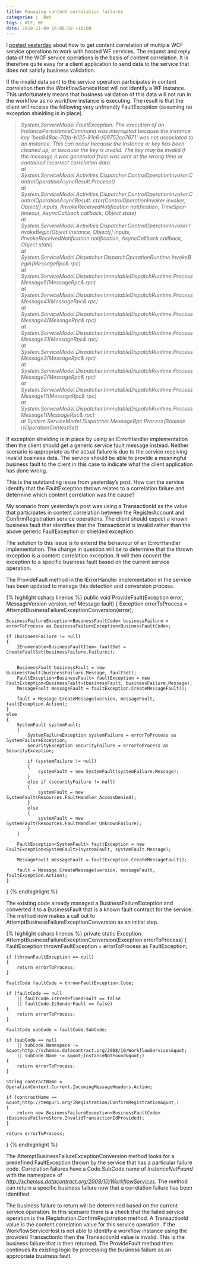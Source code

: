 ```yaml
---
title: Managing content correlation failures
categories : .Net
tags : WCF, WF
date: 2010-11-09 16:05:58 +10:00
---
```


I [posted yesterday][0] about how to get content correlation of multiple WCF service operations to work with hosted WF services. The request and reply data of the WCF service operations is the basis of content correlation. It is therefore quite easy for a client application to send data to the service that does not satisfy business validation. 

If the invalid data sent to the service operation participates in content correlation then the WorkflowServiceHost will not identify a WF instance. This unfortunately means that business validation of this data will not run in the workflow as no workflow instance is executing. The result is that the client will receive the following very unfriendly FaultException (assuming no exception shielding is in place).

> _System.ServiceModel.FaultException: The execution of an InstancePersistenceCommand was interrupted because the instance key 'bea948ac-70fa-b125-91e6-f06752ce7671' was not associated to an instance. This can occur because the instance or key has been cleaned up, or because the key is invalid. The key may be invalid if the message it was generated from was sent at the wrong time or contained incorrect correlation data.   
>    at System.ServiceModel.Activities.Dispatcher.ControlOperationInvoker.ControlOperationAsyncResult.Process()   
>    at System.ServiceModel.Activities.Dispatcher.ControlOperationInvoker.ControlOperationAsyncResult..ctor(ControlOperationInvoker invoker, Object[] inputs, IInvokeReceivedNotification notification, TimeSpan timeout, AsyncCallback callback, Object state)   
>    at System.ServiceModel.Activities.Dispatcher.ControlOperationInvoker.InvokeBegin(Object instance, Object[] inputs, IInvokeReceivedNotification notification, AsyncCallback callback, Object state)   
>    at System.ServiceModel.Dispatcher.DispatchOperationRuntime.InvokeBegin(MessageRpc& rpc)   
>    at System.ServiceModel.Dispatcher.ImmutableDispatchRuntime.ProcessMessage5(MessageRpc& rpc)   
>    at System.ServiceModel.Dispatcher.ImmutableDispatchRuntime.ProcessMessage41(MessageRpc& rpc)   
>    at System.ServiceModel.Dispatcher.ImmutableDispatchRuntime.ProcessMessage4(MessageRpc& rpc)   
>    at System.ServiceModel.Dispatcher.ImmutableDispatchRuntime.ProcessMessage31(MessageRpc& rpc)   
>    at System.ServiceModel.Dispatcher.ImmutableDispatchRuntime.ProcessMessage3(MessageRpc& rpc)   
>    at System.ServiceModel.Dispatcher.ImmutableDispatchRuntime.ProcessMessage2(MessageRpc& rpc)   
>    at System.ServiceModel.Dispatcher.ImmutableDispatchRuntime.ProcessMessage11(MessageRpc& rpc)   
>    at System.ServiceModel.Dispatcher.ImmutableDispatchRuntime.ProcessMessage1(MessageRpc& rpc)   
>    at System.ServiceModel.Dispatcher.MessageRpc.Process(Boolean isOperationContextSet)_

If exception shielding is in place by using an IErrorHandler implementation then the client should get a generic service fault message instead. Neither scenario is appropriate as the actual failure is due to the service receiving invalid business data. The service should be able to provide a meaningful business fault to the client in this case to indicate what the client application has done wrong. 

This is the outstanding issue from yesterday’s post. How can the service identify that the FaultException thrown relates to a correlation failure and determine which content correlation was the cause? 

My scenario from yesterday’s post was using a TransactionId as the value that participates in content correlation between the RegisterAccount and ConfirmRegistration service operations. The client should expect a known business fault that identifies that the TransactionId is invalid rather than the above generic FaultException or shielded exception.

The solution to this issue is to extend the behaviour of an IErrorHandler implementation. The change in question will be to determine that the thrown exception is a content correlation exception. It will then convert the exception to a specific business fault based on the current service operation.

The ProvideFault method in the IErrorHandler implementation in the service has been updated to manage this detection and conversion process.{% highlight csharp linenos %}
public void ProvideFault(Exception error, MessageVersion version, ref Message fault)
{
    Exception errorToProcess = AttemptBusinessFailureExceptionConversion(error);
    
    BusinessFailureException<BusinessFaultCode> businessFailure = errorToProcess as BusinessFailureException<BusinessFaultCode>;
    
    if (businessFailure != null)
    {
        IEnumerable<BusinessFaultItem> faultSet = CreateFaultSet(businessFailure.Failures);
    
    
        BusinessFault businessFault = new BusinessFault(businessFailure.Message, faultSet);
        FaultException<BusinessFault> faultException = new FaultException<BusinessFault>(businessFault, businessFailure.Message);
        MessageFault messageFault = faultException.CreateMessageFault();
    
        fault = Message.CreateMessage(version, messageFault, faultException.Action);
    }
    else
    {
        SystemFault systemFault;
        {
            SystemFailureException systemFailure = errorToProcess as SystemFailureException;
            SecurityException securityFailure = errorToProcess as SecurityException;
    
            if (systemFailure != null)
            {
                systemFault = new SystemFault(systemFailure.Message);
            }
            else if (securityFailure != null)
            {
                systemFault = new SystemFault(Resources.FaultHandler_AccessDenied);
            }
            else
            {
                systemFault = new SystemFault(Resources.FaultHandler_UnknownFailure);
            }
        }
    
        FaultException<SystemFault> faultException = new FaultException<SystemFault>(systemFault, systemFault.Message);
    
        MessageFault messageFault = faultException.CreateMessageFault();
    
        fault = Message.CreateMessage(version, messageFault, faultException.Action);
    }
}
{% endhighlight %}

The existing code already managed a BusinessFailureException<T> and converted it to a BusinessFault that is a known fault contract for the service. The method now makes a call out to AttemptBusinessFailureExceptionConversion as an initial step.{% highlight csharp linenos %}
private static Exception AttemptBusinessFailureExceptionConversion(Exception errorToProcess)
{
    FaultException thrownFaultException = errorToProcess as FaultException;
    
    if (thrownFaultException == null)
    {
        return errorToProcess;
    }
    
    FaultCode faultCode = thrownFaultException.Code;
    
    if (faultCode == null
        || faultCode.IsPredefinedFault == false
        || faultCode.IsSenderFault == false)
    {
        return errorToProcess;
    }
    
    FaultCode subCode = faultCode.SubCode;
    
    if (subCode == null
        || subCode.Namespace != &quot;http://schemas.datacontract.org/2008/10/WorkflowServices&quot;
        || subCode.Name != &quot;InstanceNotFound&quot;)
    {
        return errorToProcess;
    }
    
    String contractName = OperationContext.Current.IncomingMessageHeaders.Action;
    
    if (contractName == &quot;http://tempuri.org/IRegistration/ConfirmRegistration&quot;)
    {
        return new BusinessFailureException<BusinessFaultCode>(BusinessFailureStore.InvalidTransactionIdProvided);
    }
        
    return errorToProcess;
}
{% endhighlight %}

The AttemptBusinessFailureExceptionConversion method looks for a predefined FaultException thrown by the service that has a particular failure code. Correlation failures have a Code.SubCode name of _InstanceNotFound_ with the namespace of _http://schemas.datacontract.org/2008/10/WorkflowServices_. The method can return a specific business failure now that a correlation failure has been identified. 

The business failure to return will be determined based on the current service operation. In this scenario there is a check that the failed service operation is the IRegistration.ConfirmRegistration method. A TransactionId value is the content correlation value for this service operation. If the WorkflowServiceHost is not able to identify a workflow instance using the provided TransactionId then the TransactionId value is invalid. This is the business failure that is then returned. The ProvideFault method then continues its existing logic by processing the business failure as an appropriate business fault.

[0]: /post/2010/11/08/Hosted-workflow-service-with-content-correlation.aspx
